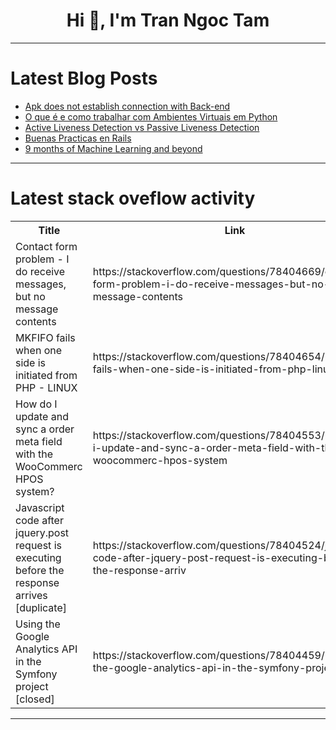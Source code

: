 <h1 align="center">Hi 👋, I'm Tran Ngoc Tam</h1>

---

# Latest Blog Posts 
<!-- BLOG-POST-LIST:START -->
- [Apk does not establish connection with Back-end](https://dev.to/daniel_010/apk-does-not-establish-connection-with-back-end-n34)
- [O que é e como trabalhar com Ambientes Virtuais em Python](https://dev.to/carlos-cgs/o-que-e-e-como-trabalhar-com-ambientes-virtuais-em-python-473)
- [Active Liveness Detection vs Passive Liveness Detection](https://dev.to/faceplugin/active-liveness-detection-vs-passive-liveness-detection-2an6)
- [Buenas Practicas en Rails](https://dev.to/kattyacuevas/buenas-practicas-en-rails-4bo4)
- [9 months of Machine Learning and beyond](https://dev.to/airtucha/9-months-of-machine-learning-and-beyond-3c48)
<!-- BLOG-POST-LIST:END -->

---

# Latest stack oveflow activity
<table>
  <tr><th>Title</th><th>Link</th></tr>
  <!-- STACKOVERFLOW:START --><tr><td>Contact form problem - I do receive messages, but no message contents</td><td>https://stackoverflow.com/questions/78404669/contact-form-problem-i-do-receive-messages-but-no-message-contents</td></tr><tr><td>MKFIFO fails when one side is initiated from PHP - LINUX</td><td>https://stackoverflow.com/questions/78404654/mkfifo-fails-when-one-side-is-initiated-from-php-linux</td></tr><tr><td>How do I update and sync a order meta field with the WooCommerc HPOS system?</td><td>https://stackoverflow.com/questions/78404553/how-do-i-update-and-sync-a-order-meta-field-with-the-woocommerc-hpos-system</td></tr><tr><td>Javascript code after jquery.post request is executing before the response arrives [duplicate]</td><td>https://stackoverflow.com/questions/78404524/javascript-code-after-jquery-post-request-is-executing-before-the-response-arriv</td></tr><tr><td>Using the Google Analytics API in the Symfony project [closed]</td><td>https://stackoverflow.com/questions/78404459/using-the-google-analytics-api-in-the-symfony-project</td></tr><!-- STACKOVERFLOW:END -->
</table>

---


